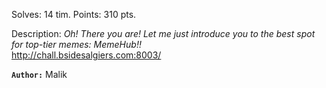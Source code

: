 
Solves: 14 tim.
Points: 310 pts.

Description:
*Oh! There you are! Let me just introduce you to the best spot for top-tier memes: MemeHub!!*  
http://chall.bsidesalgiers.com:8003/

**`Author:`** Malik

